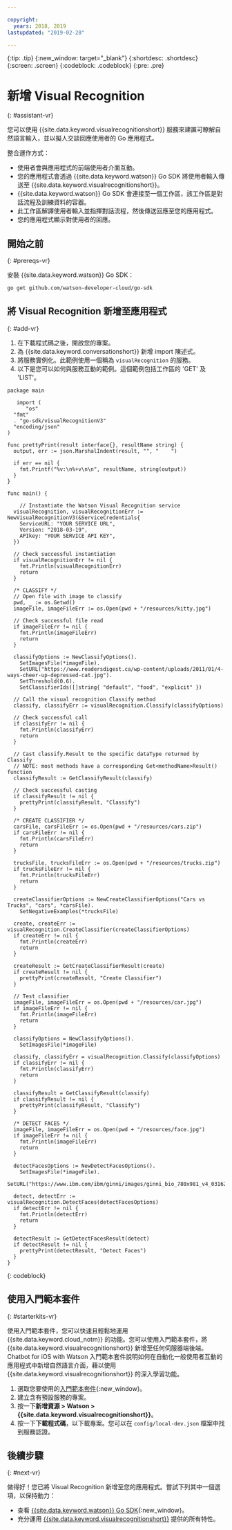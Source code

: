 ```yaml
---

copyright:
  years: 2018, 2019
lastupdated: "2019-02-28"

---
```


{:tip: .tip}
{:new_window: target="_blank"}
{:shortdesc: .shortdesc}
{:screen: .screen}
{:codeblock: .codeblock}
{:pre: .pre}

# 新增 Visual Recognition
{: #assistant-vr}

您可以使用 {{site.data.keyword.visualrecognitionshort}} 服務來建置可瞭解自然語言輸入，並以擬人交談回應使用者的 Go 應用程式。

整合運作方式：

* 使用者會與應用程式的前端使用者介面互動。
* 您的應用程式會透過 {{site.data.keyword.watson}} Go SDK 將使用者輸入傳送至 {{site.data.keyword.visualrecognitionshort}}。
* {{site.data.keyword.watson}} Go SDK 會連接至一個工作區，該工作區是對話流程及訓練資料的容器。
* 此工作區解譯使用者輸入並指揮對話流程，然後傳送回應至您的應用程式。
* 您的應用程式顯示對使用者的回應。

## 開始之前
{: #prereqs-vr}

安裝 {{site.data.keyword.watson}} Go SDK：
```bash
go get github.com/watson-developer-cloud/go-sdk
```
## 將 Visual Recognition 新增至應用程式
{: #add-vr}

1. 在下載程式碼之後，開啟您的專案。 
2. 為 {{site.data.keyword.conversationshort}} 新增 import 陳述式。
3. 將服務實例化。此範例使用一個稱為 `visualRecognition` 的服務。
4. 以下是您可以如何與服務互動的範例。這個範例包括工作區的 'GET' 及 'LIST'。 

```golang
package main

   import (
      "os"
  "fmt"
  . "go-sdk/visualRecognitionV3"
  "encoding/json"
)

func prettyPrint(result interface{}, resultName string) {
  output, err := json.MarshalIndent(result, "", "    ")

  if err == nil {
    fmt.Printf("%v:\n%+v\n\n", resultName, string(output))
  }
}

func main() {

	// Instantiate the Watson Visual Recognition service
  visualRecognition, visualRecognitionErr := NewVisualRecognitionV3(&ServiceCredentials{
    ServiceURL: "YOUR SERVICE URL",
    Version: "2018-03-19",
    APIkey: "YOUR SERVICE API KEY",
  })

  // Check successful instantiation
  if visualRecognitionErr != nil {
    fmt.Println(visualRecognitionErr)
    return
  }

  /* CLASSIFY */
  // Open file with image to classify
  pwd, _ := os.Getwd()
  imageFile, imageFileErr := os.Open(pwd + "/resources/kitty.jpg")

  // Check successful file read
  if imageFileErr != nil {
    fmt.Println(imageFileErr)
    return
  }

  classifyOptions := NewClassifyOptions().
    SetImagesFile(*imageFile).
    SetURL("https://www.readersdigest.ca/wp-content/uploads/2011/01/4-ways-cheer-up-depressed-cat.jpg").
    SetThreshold(0.6).
    SetClassifierIds([]string{ "default", "food", "explicit" })

  // Call the visual recognition Classify method
  classify, classifyErr := visualRecognition.Classify(classifyOptions)

  // Check successful call
  if classifyErr != nil {
    fmt.Println(classifyErr)
    return
  }

  // Cast classify.Result to the specific dataType returned by Classify
  // NOTE: most methods have a corresponding Get<methodName>Result() function
  classifyResult := GetClassifyResult(classify)

  // Check successful casting
  if classifyResult != nil {
    prettyPrint(classifyResult, "Classify")
  }

  /* CREATE CLASSIFIER */
  carsFile, carsFileErr := os.Open(pwd + "/resources/cars.zip")
  if carsFileErr != nil {
    fmt.Println(carsFileErr)
    return
  }

  trucksFile, trucksFileErr := os.Open(pwd + "/resources/trucks.zip")
  if trucksFileErr != nil {
    fmt.Println(trucksFileErr)
    return
  }

  createClassifierOptions := NewCreateClassifierOptions("Cars vs Trucks", "cars", *carsFile).
    SetNegativeExamples(*trucksFile)

  create, createErr := visualRecognition.CreateClassifier(createClassifierOptions)
  if createErr != nil {
    fmt.Println(createErr)
    return
  }

  createResult := GetCreateClassifierResult(create)
  if createResult != nil {
    prettyPrint(createResult, "Create Classifier")
  }

  // Test classifier
  imageFile, imageFileErr = os.Open(pwd + "/resources/car.jpg")
  if imageFileErr != nil {
    fmt.Println(imageFileErr)
    return
  }

  classifyOptions = NewClassifyOptions().
    SetImagesFile(*imageFile)

  classify, classifyErr = visualRecognition.Classify(classifyOptions)
  if classifyErr != nil {
    fmt.Println(classifyErr)
    return
  }

  classifyResult = GetClassifyResult(classify)
  if classifyResult != nil {
    prettyPrint(classifyResult, "Classify")
  }

  /* DETECT FACES */
  imageFile, imageFileErr = os.Open(pwd + "/resources/face.jpg")
  if imageFileErr != nil {
    fmt.Println(imageFileErr)
    return
  }

  detectFacesOptions := NewDetectFacesOptions().
    SetImagesFile(*imageFile).
    SetURL("https://www.ibm.com/ibm/ginni/images/ginni_bio_780x981_v4_03162016.jpg")

  detect, detectErr := visualRecognition.DetectFaces(detectFacesOptions)
  if detectErr != nil {
    fmt.Println(detectErr)
    return
  }

  detectResult := GetDetectFacesResult(detect)
  if detectResult != nil {
    prettyPrint(detectResult, "Detect Faces")
  }
}
```
{: codeblock}

## 使用入門範本套件
{: #starterkits-vr}

使用入門範本套件，您可以快速且輕鬆地運用 {{site.data.keyword.cloud_notm}} 的功能。您可以使用入門範本套件，將 {{site.data.keyword.visualrecognitionshort}} 新增至任何伺服器端後端。Chatbot for iOS with Watson 入門範本套件說明如何在自動化一般使用者互動的應用程式中新增自然語言介面，藉以使用 {{site.data.keyword.visualrecognitionshort}} 的深入學習功能。

1. 選取您要使用的[入門範本套件](https://cloud.ibm.com/developer/appledevelopment/starter-kits){:new_window}。
2. 建立含有預設服務的專案。
3. 按一下**新增資源 > Watson > {{site.data.keyword.visualrecognitionshort}}**。
4. 按一下**下載程式碼**，以下載專案。您可以在 `config/local-dev.json` 檔案中找到服務認證。

## 後續步驟
{: #next-vr}

做得好！您已將 Visual Recognition 新增至您的應用程式。嘗試下列其中一個選項，以保持動力：
* 查看 [{{site.data.keyword.watson}} Go SDK](https://github.com/watson-developer-cloud/go-sdk){:new_window}。
* 充分運用 [{{site.data.keyword.visualrecognitionshort}}](/docs/services/vr/index.html) 提供的所有特性。
